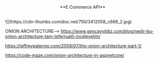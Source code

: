<p align="center">
 **E Commerce API** </p><br>
![](https://cdn-thumbs.comidoc.net/750/3412058_c668_2.jpg)<br>

ONION ARCHITECTURE--> https://www.gencayyildiz.com/blog/nedir-bu-onion-architecture-tam-teferruatli-inceleyelim/ <br>

https://jeffreypalermo.com/2008/07/the-onion-architecture-part-1/ <br>

https://code-maze.com/onion-architecture-in-aspnetcore/
